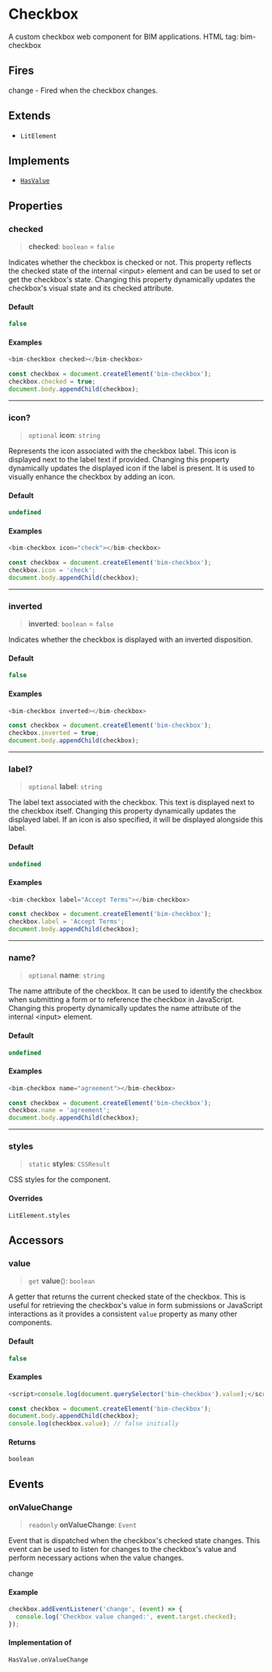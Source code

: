 # Checkbox

A custom checkbox web component for BIM applications. HTML tag: bim-checkbox

## Fires

change - Fired when the checkbox changes.

## Extends

- `LitElement`

## Implements

- [`HasValue`](../interfaces/HasValue.md)

## Properties

### checked

> **checked**: `boolean` = `false`

Indicates whether the checkbox is checked or not. This property reflects the checked state of the internal \<input\> element and can be used to set or get the checkbox's state. Changing this property dynamically updates the checkbox's visual state and its checked attribute.

#### Default

```ts
false
```

#### Examples

```ts
<bim-checkbox checked></bim-checkbox>
```

```ts
const checkbox = document.createElement('bim-checkbox');
checkbox.checked = true;
document.body.appendChild(checkbox);
```

***

### icon?

> `optional` **icon**: `string`

Represents the icon associated with the checkbox label. This icon is displayed next to the label text if provided. Changing this property dynamically updates the displayed icon if the label is present. It is used to visually enhance the checkbox by adding an icon.

#### Default

```ts
undefined
```

#### Examples

```ts
<bim-checkbox icon="check"></bim-checkbox>
```

```ts
const checkbox = document.createElement('bim-checkbox');
checkbox.icon = 'check';
document.body.appendChild(checkbox);
```

***

### inverted

> **inverted**: `boolean` = `false`

Indicates whether the checkbox is displayed with an inverted disposition.

#### Default

```ts
false
```

#### Examples

```ts
<bim-checkbox inverted></bim-checkbox>
```

```ts
const checkbox = document.createElement('bim-checkbox');
checkbox.inverted = true;
document.body.appendChild(checkbox);
```

***

### label?

> `optional` **label**: `string`

The label text associated with the checkbox. This text is displayed next to the checkbox itself. Changing this property dynamically updates the displayed label. If an icon is also specified, it will be displayed alongside this label.

#### Default

```ts
undefined
```

#### Examples

```ts
<bim-checkbox label="Accept Terms"></bim-checkbox>
```

```ts
const checkbox = document.createElement('bim-checkbox');
checkbox.label = 'Accept Terms';
document.body.appendChild(checkbox);
```

***

### name?

> `optional` **name**: `string`

The name attribute of the checkbox. It can be used to identify the checkbox when submitting a form or to reference the checkbox in JavaScript. Changing this property dynamically updates the name attribute of the internal \<input\> element.

#### Default

```ts
undefined
```

#### Examples

```ts
<bim-checkbox name="agreement"></bim-checkbox>
```

```ts
const checkbox = document.createElement('bim-checkbox');
checkbox.name = 'agreement';
document.body.appendChild(checkbox);
```

***

### styles

> `static` **styles**: `CSSResult`

CSS styles for the component.

#### Overrides

`LitElement.styles`

## Accessors

### value

> `get` **value**(): `boolean`

A getter that returns the current checked state of the checkbox. This is useful for retrieving the checkbox's value in form submissions or JavaScript interactions as it provides a consistent `value` property as many other components.

#### Default

```ts
false
```

#### Examples

```ts
<script>console.log(document.querySelector('bim-checkbox').value);</script>
```

```ts
const checkbox = document.createElement('bim-checkbox');
document.body.appendChild(checkbox);
console.log(checkbox.value); // false initially
```

#### Returns

`boolean`

## Events

### onValueChange

> `readonly` **onValueChange**: `Event`

Event that is dispatched when the checkbox's checked state changes.
This event can be used to listen for changes to the checkbox's value and perform
necessary actions when the value changes.

 change

#### Example

```ts
checkbox.addEventListener('change', (event) => {
  console.log('Checkbox value changed:', event.target.checked);
});
```

#### Implementation of

`HasValue.onValueChange`
